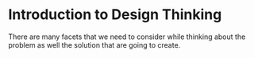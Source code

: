 # Introduction to Design Thinking #


There are many facets that we need to consider while thinking about the problem as well the solution that are going to create.